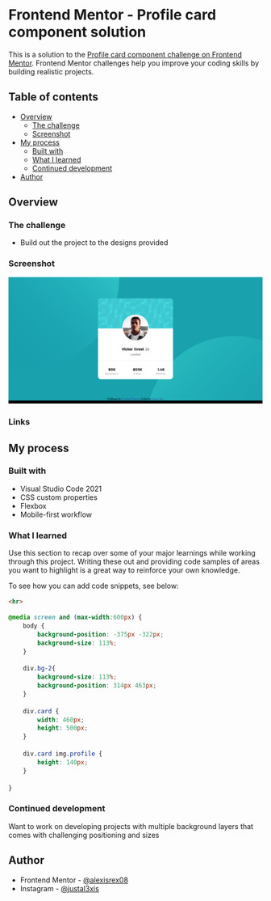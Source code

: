 # Frontend Mentor - Profile card component solution

This is a solution to the [Profile card component challenge on Frontend Mentor](https://www.frontendmentor.io/challenges/profile-card-component-cfArpWshJ). Frontend Mentor challenges help you improve your coding skills by building realistic projects. 

## Table of contents

- [Overview](#overview)
  - [The challenge](#the-challenge)
  - [Screenshot](#screenshot)
- [My process](#my-process)
  - [Built with](#built-with)
  - [What I learned](#what-i-learned)
  - [Continued development](#continued-development)
- [Author](#author)


## Overview

### The challenge

- Build out the project to the designs provided

### Screenshot

![](images/screenshot.png)

### Links

## My process

### Built with

- Visual Studio Code 2021
- CSS custom properties
- Flexbox
- Mobile-first workflow


### What I learned

Use this section to recap over some of your major learnings while working through this project. Writing these out and providing code samples of areas you want to highlight is a great way to reinforce your own knowledge.

To see how you can add code snippets, see below:

```html
<hr>
```
```css
@media screen and (max-width:600px) {
    body {
        background-position: -375px -322px;
        background-size: 113%;
    }
    
    div.bg-2{
        background-size: 113%;
        background-position: 314px 463px;
    }

    div.card {
        width: 460px;
        height: 500px;
    }

    div.card img.profile {
        height: 140px;
    }
 
}
```

### Continued development

Want to work on developing projects with multiple background layers that comes with challenging positioning and sizes 

## Author

- Frontend Mentor - [@alexisrex08](https://www.frontendmentor.io/profile/alexisrex08)
- Instagram - [@justal3xis](https://www.instagram.com/justal3xis/)

